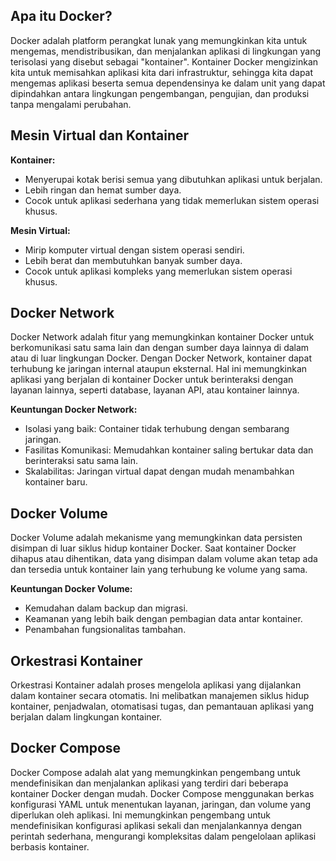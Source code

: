 ## Apa itu Docker?

Docker adalah platform perangkat lunak yang memungkinkan kita untuk mengemas, mendistribusikan, dan menjalankan aplikasi di lingkungan yang terisolasi yang disebut sebagai "kontainer". Kontainer Docker mengizinkan kita untuk memisahkan aplikasi kita dari infrastruktur, sehingga kita dapat mengemas aplikasi beserta semua dependensinya ke dalam unit yang dapat dipindahkan antara lingkungan pengembangan, pengujian, dan produksi tanpa mengalami perubahan.

## Mesin Virtual dan Kontainer

**Kontainer:**
- Menyerupai kotak berisi semua yang dibutuhkan aplikasi untuk berjalan.
- Lebih ringan dan hemat sumber daya.
- Cocok untuk aplikasi sederhana yang tidak memerlukan sistem operasi khusus.

**Mesin Virtual:**
- Mirip komputer virtual dengan sistem operasi sendiri.
- Lebih berat dan membutuhkan banyak sumber daya.
- Cocok untuk aplikasi kompleks yang memerlukan sistem operasi khusus.

## Docker Network

Docker Network adalah fitur yang memungkinkan kontainer Docker untuk berkomunikasi satu sama lain dan dengan sumber daya lainnya di dalam atau di luar lingkungan Docker. Dengan Docker Network, kontainer dapat terhubung ke jaringan internal ataupun eksternal. Hal ini memungkinkan aplikasi yang berjalan di kontainer Docker untuk berinteraksi dengan layanan lainnya, seperti database, layanan API, atau kontainer lainnya.

**Keuntungan Docker Network:**
- Isolasi yang baik: Container tidak terhubung dengan sembarang jaringan.
- Fasilitas Komunikasi: Memudahkan kontainer saling bertukar data dan berinteraksi satu sama lain.
- Skalabilitas: Jaringan virtual dapat dengan mudah menambahkan kontainer baru.

## Docker Volume

Docker Volume adalah mekanisme yang memungkinkan data persisten disimpan di luar siklus hidup kontainer Docker. Saat kontainer Docker dihapus atau dihentikan, data yang disimpan dalam volume akan tetap ada dan tersedia untuk kontainer lain yang terhubung ke volume yang sama.

**Keuntungan Docker Volume:**
- Kemudahan dalam backup dan migrasi.
- Keamanan yang lebih baik dengan pembagian data antar kontainer.
- Penambahan fungsionalitas tambahan.

## Orkestrasi Kontainer

Orkestrasi Kontainer adalah proses mengelola aplikasi yang dijalankan dalam kontainer secara otomatis. Ini melibatkan manajemen siklus hidup kontainer, penjadwalan, otomatisasi tugas, dan pemantauan aplikasi yang berjalan dalam lingkungan kontainer.

## Docker Compose

Docker Compose adalah alat yang memungkinkan pengembang untuk mendefinisikan dan menjalankan aplikasi yang terdiri dari beberapa kontainer Docker dengan mudah. Docker Compose menggunakan berkas konfigurasi YAML untuk menentukan layanan, jaringan, dan volume yang diperlukan oleh aplikasi. Ini memungkinkan pengembang untuk mendefinisikan konfigurasi aplikasi sekali dan menjalankannya dengan perintah sederhana, mengurangi kompleksitas dalam pengelolaan aplikasi berbasis kontainer.
